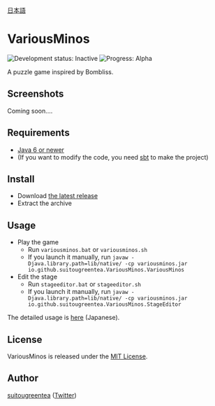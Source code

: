 [日本語](README.ja.md)

# VariousMinos
![Development status: Inactive](https://img.shields.io/badge/Development%20status-Inactive-red.svg)
![Progress: Alpha](https://img.shields.io/badge/Progress-Alpha-orange.svg)

A puzzle game inspired by Bombliss.

## Screenshots
Coming soon....

## Requirements
* [Java 6 or newer](https://java.com/download/)
* (If you want to modify the code, you need [sbt](http://www.scala-sbt.org/) to make the project)

## Install
* Download [the latest release](https://github.com/suitougreentea/VariousMinos2/releases/latest)
* Extract the archive

## Usage
* Play the game
  * Run `variousminos.bat` or `variousminos.sh`
  * If you launch it manually, run `javaw -Djava.library.path=lib/native/ -cp variousminos.jar io.github.suitougreentea.VariousMinos.VariousMinos`
* Edit the stage
  * Run `stageeditor.bat` or `stageeditor.sh`
  * If you launch it manually, run `javaw -Djava.library.path=lib/native/ -cp variousminos.jar io.github.suitougreentea.VariousMinos.StageEditor`

The detailed usage is [here](doc/Usage.md) (Japanese).

## License
VariousMinos is released under the [MIT License](LICENSE.txt).

## Author
[suitougreentea](https://github.com/suitougreentea) ([Twitter](https://twitter.com/suitougreentea))

